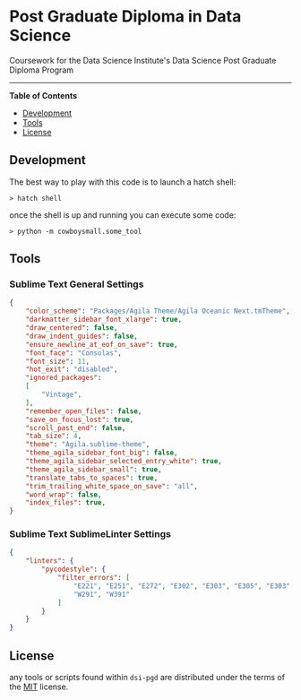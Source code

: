 # Post Graduate Diploma in Data Science

Coursework for the Data Science Institute's Data Science Post Graduate Diploma Program



-----

**Table of Contents**

- [Development](#Development)
- [Tools](#Tools)
- [License](#license)


## Development

The best way to play with this code is to launch a hatch shell:

```console
> hatch shell
```

once the shell is up and running you can execute some code:

```console
> python -m cowboysmall.some_tool 
```


## Tools


### Sublime Text General Settings

```json
{
    "color_scheme": "Packages/Agila Theme/Agila Oceanic Next.tmTheme",
    "darkmatter_sidebar_font_xlarge": true,
    "draw_centered": false,
    "draw_indent_guides": false,
    "ensure_newline_at_eof_on_save": true,
    "font_face": "Consolas",
    "font_size": 11,
    "hot_exit": "disabled",
    "ignored_packages":
    [
        "Vintage",
    ],
    "remember_open_files": false,
    "save_on_focus_lost": true,
    "scroll_past_end": false,
    "tab_size": 4,
    "theme": "Agila.sublime-theme",
    "theme_agila_sidebar_font_big": false,
    "theme_agila_sidebar_selected_entry_white": true,
    "theme_agila_sidebar_small": true,
    "translate_tabs_to_spaces": true,
    "trim_trailing_white_space_on_save": "all",
    "word_wrap": false,
    "index_files": true,
}

```


### Sublime Text SublimeLinter Settings

```json
{
    "linters": {
        "pycodestyle": {
            "filter_errors": [
                "E221", "E251", "E272", "E302", "E303", "E305", "E303", "E501",
                "W291", "W391"
            ]
        }
    }
}

```


## License

any tools or scripts found within `dsi-pgd` are distributed under the terms of the [MIT](https://spdx.org/licenses/MIT.html) license.

